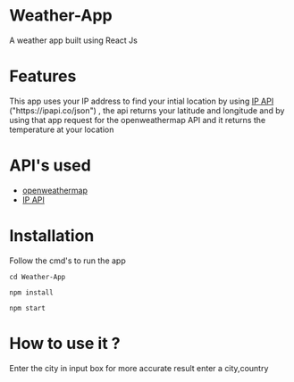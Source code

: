 # Weather-App
A weather app built using React Js 

# Features 
   <p>This app uses your IP address to find your intial location by using <a href="https://ipapi.co/json">IP API</a> ("https://ipapi.co/json")
, the api returns your latitude and longitude and by using that app request for the openweathermap API and it returns the temperature at your location  
  </p>
  
# API's used 
<ul>
  <li> <a href="https://api.openweathermap.org/data/2.5/weather/"> openweathermap </a></li>
  <li> <a href="https://ipapi.co/json">IP API</a> </li>
 </ul>
    
# Installation 
 <p> Follow the cmd's to run the app </p>
<prev>

    cd Weather-App
</prev>
<prev>
    
    npm install 
</prev>
<prev>
    
    npm start 
</prev>

# How to use  it ?
   <p> Enter the city in input box for more accurate result enter a city,country </p>
   

 
